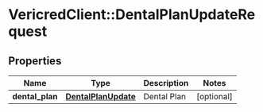 # VericredClient::DentalPlanUpdateRequest

## Properties
Name | Type | Description | Notes
------------ | ------------- | ------------- | -------------
**dental_plan** | [**DentalPlanUpdate**](DentalPlanUpdate.md) | Dental Plan | [optional] 


